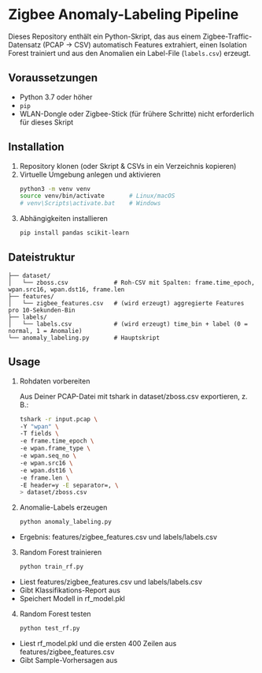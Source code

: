 # Zigbee Anomaly-Labeling Pipeline

Dieses Repository enthält ein Python-Skript, das aus einem Zigbee-Traffic-Datensatz (PCAP → CSV) automatisch Features extrahiert, einen Isolation Forest trainiert und aus den Anomalien ein Label-File (`labels.csv`) erzeugt.

## Voraussetzungen

- Python 3.7 oder höher  
- `pip`  
- WLAN-Dongle oder Zigbee-Stick (für frühere Schritte) nicht erforderlich für dieses Skript

## Installation

1. Repository klonen (oder Skript & CSVs in ein Verzeichnis kopieren)  
2. Virtuelle Umgebung anlegen und aktivieren  
   ```bash
   python3 -m venv venv
   source venv/bin/activate       # Linux/macOS
   # venv\Scripts\activate.bat    # Windows
   ```
3. Abhängigkeiten installieren
    ```bash
    pip install pandas scikit-learn
    ```

## Dateistruktur

```
├── dataset/
│   └── zboss.csv             # Roh-CSV mit Spalten: frame.time_epoch, wpan.src16, wpan.dst16, frame.len
├── features/
│   └── zigbee_features.csv   # (wird erzeugt) aggregierte Features pro 10-Sekunden-Bin
├── labels/
│   └── labels.csv            # (wird erzeugt) time_bin + label (0 = normal, 1 = Anomalie)
└── anomaly_labeling.py       # Hauptskript
```

## Usage

1. Rohdaten vorbereiten

    Aus Deiner PCAP-Datei mit tshark in dataset/zboss.csv exportieren, z. B.:
    ```bash
    tshark -r input.pcap \
    -Y "wpan" \
    -T fields \
    -e frame.time_epoch \
    -e wpan.frame_type \
    -e wpan.seq_no \
    -e wpan.src16 \
    -e wpan.dst16 \
    -e frame.len \
    -E header=y -E separator=, \
    > dataset/zboss.csv
    ```

2. Anomalie-Labels erzeugen
    ```bash
    python anomaly_labeling.py
    ```
   
- Ergebnis: features/zigbee_features.csv und labels/labels.csv

3. Random Forest trainieren
    ```bash
    python train_rf.py
    ```
- Liest features/zigbee_features.csv und labels/labels.csv
- Gibt Klassifikations-Report aus
- Speichert Modell in rf_model.pkl

4. Random Forest testen
    ```bash
    python test_rf.py
    ```
- Liest rf_model.pkl und die ersten 400 Zeilen aus features/zigbee_features.csv
- Gibt Sample-Vorhersagen aus

